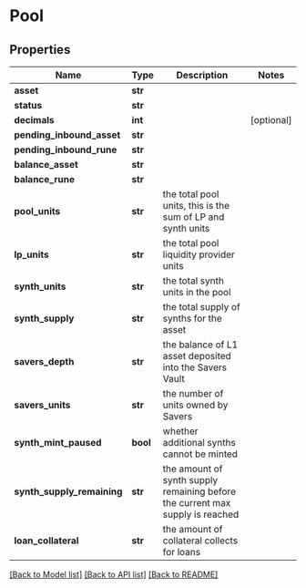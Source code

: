 # Pool

## Properties
Name | Type | Description | Notes
------------ | ------------- | ------------- | -------------
**asset** | **str** |  | 
**status** | **str** |  | 
**decimals** | **int** |  | [optional] 
**pending_inbound_asset** | **str** |  | 
**pending_inbound_rune** | **str** |  | 
**balance_asset** | **str** |  | 
**balance_rune** | **str** |  | 
**pool_units** | **str** | the total pool units, this is the sum of LP and synth units | 
**lp_units** | **str** | the total pool liquidity provider units | 
**synth_units** | **str** | the total synth units in the pool | 
**synth_supply** | **str** | the total supply of synths for the asset | 
**savers_depth** | **str** | the balance of L1 asset deposited into the Savers Vault | 
**savers_units** | **str** | the number of units owned by Savers | 
**synth_mint_paused** | **bool** | whether additional synths cannot be minted | 
**synth_supply_remaining** | **str** | the amount of synth supply remaining before the current max supply is reached | 
**loan_collateral** | **str** | the amount of collateral collects for loans | 

[[Back to Model list]](../README.md#documentation-for-models) [[Back to API list]](../README.md#documentation-for-api-endpoints) [[Back to README]](../README.md)

